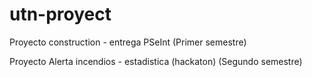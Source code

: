 # utn-proyect
Proyecto construction - entrega PSeInt (Primer semestre)

Proyecto Alerta incendios - estadistica (hackaton) (Segundo semestre)
